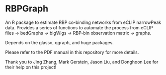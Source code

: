 # RBPGraph
An R package to estimate RBP co-binding networks from eCLIP narrowPeak data.
Provides a series of functions to automate the process from eCLIP files -> bedGraphs -> bigWigs -> RBP-bin observation matrix -> graphs.

Depends on the glasso, qgraph, and huge packages.

Please refer to the PDF manual in this repository for more details.

Thank you to Jing Zhang, Mark Gerstein, Jason Liu, and Donghoon Lee for their help on this project!
